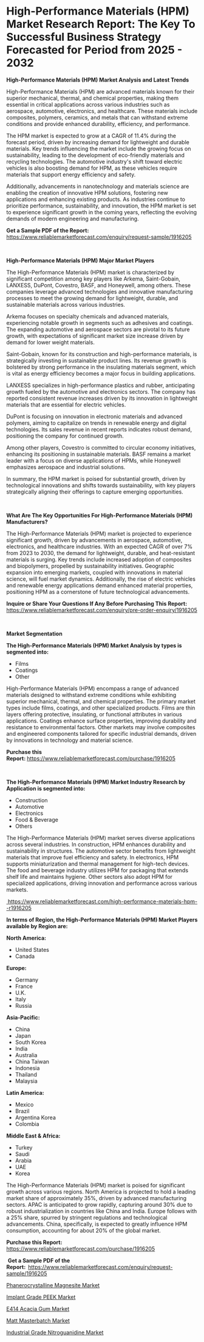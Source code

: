 <p><h1>High-Performance Materials (HPM) Market Research Report: The Key To Successful Business Strategy Forecasted for Period from 2025 - 2032</h1></p><p><strong>High-Performance Materials (HPM) Market Analysis and Latest Trends</strong></p>
<p><p>High-Performance Materials (HPM) are advanced materials known for their superior mechanical, thermal, and chemical properties, making them essential in critical applications across various industries such as aerospace, automotive, electronics, and healthcare. These materials include composites, polymers, ceramics, and metals that can withstand extreme conditions and provide enhanced durability, efficiency, and performance.</p><p>The HPM market is expected to grow at a CAGR of 11.4% during the forecast period, driven by increasing demand for lightweight and durable materials. Key trends influencing the market include the growing focus on sustainability, leading to the development of eco-friendly materials and recycling technologies. The automotive industry's shift toward electric vehicles is also boosting demand for HPM, as these vehicles require materials that support energy efficiency and safety.</p><p>Additionally, advancements in nanotechnology and materials science are enabling the creation of innovative HPM solutions, fostering new applications and enhancing existing products. As industries continue to prioritize performance, sustainability, and innovation, the HPM market is set to experience significant growth in the coming years, reflecting the evolving demands of modern engineering and manufacturing.</p></p>
<p><strong>Get a Sample PDF of the Report:&nbsp;</strong> <a href="https://www.reliablemarketforecast.com/enquiry/request-sample/1916205?utm_campaign=1097&utm_medium=2&utm_source=Github&utm_content=ia&utm_term=03042025&utm_id=high-performance-materials-hpm">https://www.reliablemarketforecast.com/enquiry/request-sample/1916205</a></p>
<p>&nbsp;</p>
<p><strong>High-Performance Materials (HPM) Major Market Players</strong></p>
<p><p>The High-Performance Materials (HPM) market is characterized by significant competition among key players like Arkema, Saint-Gobain, LANXESS, DuPont, Covestro, BASF, and Honeywell, among others. These companies leverage advanced technologies and innovative manufacturing processes to meet the growing demand for lightweight, durable, and sustainable materials across various industries.</p><p>Arkema focuses on specialty chemicals and advanced materials, experiencing notable growth in segments such as adhesives and coatings. The expanding automotive and aerospace sectors are pivotal to its future growth, with expectations of significant market size increase driven by demand for lower weight materials.</p><p>Saint-Gobain, known for its construction and high-performance materials, is strategically investing in sustainable product lines. Its revenue growth is bolstered by strong performance in the insulating materials segment, which is vital as energy efficiency becomes a major focus in building applications.</p><p>LANXESS specializes in high-performance plastics and rubber, anticipating growth fueled by the automotive and electronics sectors. The company has reported consistent revenue increases driven by its innovation in lightweight materials that are essential for electric vehicles.</p><p>DuPont is focusing on innovation in electronic materials and advanced polymers, aiming to capitalize on trends in renewable energy and digital technologies. Its sales revenue in recent reports indicates robust demand, positioning the company for continued growth.</p><p>Among other players, Covestro is committed to circular economy initiatives, enhancing its positioning in sustainable materials. BASF remains a market leader with a focus on diverse applications of HPMs, while Honeywell emphasizes aerospace and industrial solutions.</p><p>In summary, the HPM market is poised for substantial growth, driven by technological innovations and shifts towards sustainability, with key players strategically aligning their offerings to capture emerging opportunities.</p></p>
<p>&nbsp;</p>
<p><strong>What Are The Key Opportunities For High-Performance Materials (HPM) Manufacturers?</strong></p>
<p><p>The High-Performance Materials (HPM) market is projected to experience significant growth, driven by advancements in aerospace, automotive, electronics, and healthcare industries. With an expected CAGR of over 7% from 2023 to 2030, the demand for lightweight, durable, and heat-resistant materials is surging. Key trends include increased adoption of composites and biopolymers, propelled by sustainability initiatives. Geographic expansion into emerging markets, coupled with innovations in material science, will fuel market dynamics. Additionally, the rise of electric vehicles and renewable energy applications demand enhanced material properties, positioning HPM as a cornerstone of future technological advancements.</p></p>
<p><strong>Inquire or Share Your Questions If Any Before Purchasing This Report:</strong> <a href="https://www.reliablemarketforecast.com/enquiry/pre-order-enquiry/1916205?utm_campaign=1097&utm_medium=2&utm_source=Github&utm_content=ia&utm_term=03042025&utm_id=high-performance-materials-hpm">https://www.reliablemarketforecast.com/enquiry/pre-order-enquiry/1916205</a></p>
<p>&nbsp;</p>
<p><strong>Market Segmentation</strong></p>
<p><strong>The High-Performance Materials (HPM) Market Analysis by types is segmented into:</strong></p>
<p><ul><li>Films</li><li>Coatings</li><li>Other</li></ul></p>
<p><p>High-Performance Materials (HPM) encompass a range of advanced materials designed to withstand extreme conditions while exhibiting superior mechanical, thermal, and chemical properties. The primary market types include films, coatings, and other specialized products. Films are thin layers offering protective, insulating, or functional attributes in various applications. Coatings enhance surface properties, improving durability and resistance to environmental factors. Other markets may involve composites and engineered components tailored for specific industrial demands, driven by innovations in technology and material science.</p></p>
<p><strong>Purchase this Report:&nbsp;</strong><a href="https://www.reliablemarketforecast.com/purchase/1916205?utm_campaign=1097&utm_medium=2&utm_source=Github&utm_content=ia&utm_term=03042025&utm_id=high-performance-materials-hpm">https://www.reliablemarketforecast.com/purchase/1916205</a></p>
<p>&nbsp;</p>
<p><strong>The High-Performance Materials (HPM) Market Industry Research by Application is segmented into:</strong></p>
<p><ul><li>Construction</li><li>Automotive</li><li>Electronics</li><li>Food & Beverage</li><li>Others</li></ul></p>
<p><p>The High-Performance Materials (HPM) market serves diverse applications across several industries. In construction, HPM enhances durability and sustainability in structures. The automotive sector benefits from lightweight materials that improve fuel efficiency and safety. In electronics, HPM supports miniaturization and thermal management for high-tech devices. The food and beverage industry utilizes HPM for packaging that extends shelf life and maintains hygiene. Other sectors also adopt HPM for specialized applications, driving innovation and performance across various markets.</p></p>
<p><a href="https://www.reliablemarketforecast.com/high-performance-materials-hpm--r1916205?utm_campaign=1097&utm_medium=2&utm_source=Github&utm_content=ia&utm_term=03042025&utm_id=high-performance-materials-hpm">&nbsp;https://www.reliablemarketforecast.com/high-performance-materials-hpm--r1916205</a></p>
<p><strong>In terms of Region, the High-Performance Materials (HPM) Market Players available by Region are:</strong></p>
<p>
    <p> <strong> North America: </strong>
        <ul>
            <li>United States</li>
            <li>Canada</li>
        </ul>
        </p> 
    <p> <strong> Europe: </strong>
        <ul>
            <li>Germany</li>
            <li>France</li>
            <li>U.K.</li>
            <li>Italy</li>
            <li>Russia</li>
        </ul>
        </p> 
    <p> <strong> Asia-Pacific: </strong>
        <ul>
            <li>China</li>
            <li>Japan</li>
            <li>South Korea</li>
            <li>India</li>
            <li>Australia</li>
            <li>China Taiwan</li>
            <li>Indonesia</li>
            <li>Thailand</li>
            <li>Malaysia</li>
        </ul>
        </p> 
    <p> <strong> Latin America: </strong>
        <ul>
            <li>Mexico</li>
            <li>Brazil</li>
            <li>Argentina Korea</li>
            <li>Colombia</li>
        </ul>
        </p> 
    <p> <strong> Middle East & Africa: </strong>
        <ul>
            <li>Turkey</li>
            <li>Saudi</li>
            <li>Arabia</li>
            <li>UAE</li>
            <li>Korea</li>
        </ul>
    </p>
    </p>
<p><p>The High-Performance Materials (HPM) market is poised for significant growth across various regions. North America is projected to hold a leading market share of approximately 35%, driven by advanced manufacturing sectors. APAC is anticipated to grow rapidly, capturing around 30% due to robust industrialization in countries like China and India. Europe follows with a 25% share, spurred by stringent regulations and technological advancements. China, specifically, is expected to greatly influence HPM consumption, accounting for about 20% of the global market.</p></p>
<p><strong>Purchase this Report: </strong><a href="https://www.reliablemarketforecast.com/purchase/1916205?utm_campaign=1097&utm_medium=2&utm_source=Github&utm_content=ia&utm_term=03042025&utm_id=high-performance-materials-hpm">https://www.reliablemarketforecast.com/purchase/1916205</a></p>
<p>&nbsp;<strong>Get a Sample PDF of the Report:&nbsp;&nbsp;</strong><a href="https://www.reliablemarketforecast.com/enquiry/request-sample/1916205?utm_campaign=1097&utm_medium=2&utm_source=Github&utm_content=ia&utm_term=03042025&utm_id=high-performance-materials-hpm">https://www.reliablemarketforecast.com/enquiry/request-sample/1916205</a></p>
<p><strong></strong></p>
<p><p><a href="https://github.com/danzopachllq/Market-Research-Report-List-1/blob/main/phanerocrystalline-magnesite-market.md?utm_campaign=1097&utm_medium=2&utm_source=Github&utm_content=ia&utm_term=03042025&utm_id=high-performance-materials-hpm">Phanerocrystalline Magnesite Market</a></p><p><a href="https://github.com/fendtdjunawo/Market-Research-Report-List-1/blob/main/implant-grade-peek-market.md?utm_campaign=1097&utm_medium=2&utm_source=Github&utm_content=ia&utm_term=03042025&utm_id=high-performance-materials-hpm">Implant Grade PEEK Market</a></p><p><a href="https://github.com/hadshpinay/Market-Research-Report-List-1/blob/main/e414-acacia-gum-market.md?utm_campaign=1097&utm_medium=2&utm_source=Github&utm_content=ia&utm_term=03042025&utm_id=high-performance-materials-hpm">E414 Acacia Gum Market</a></p><p><a href="https://github.com/palenjeppecd/Market-Research-Report-List-1/blob/main/matt-masterbatch-market.md?utm_campaign=1097&utm_medium=2&utm_source=Github&utm_content=ia&utm_term=03042025&utm_id=high-performance-materials-hpm">Matt Masterbatch Market</a></p><p><a href="https://github.com/catlowdarcys/Market-Research-Report-List-1/blob/main/industrial-grade-nitroguanidine-market.md?utm_campaign=1097&utm_medium=2&utm_source=Github&utm_content=ia&utm_term=03042025&utm_id=high-performance-materials-hpm">Industrial Grade Nitroguanidine Market</a></p></p>